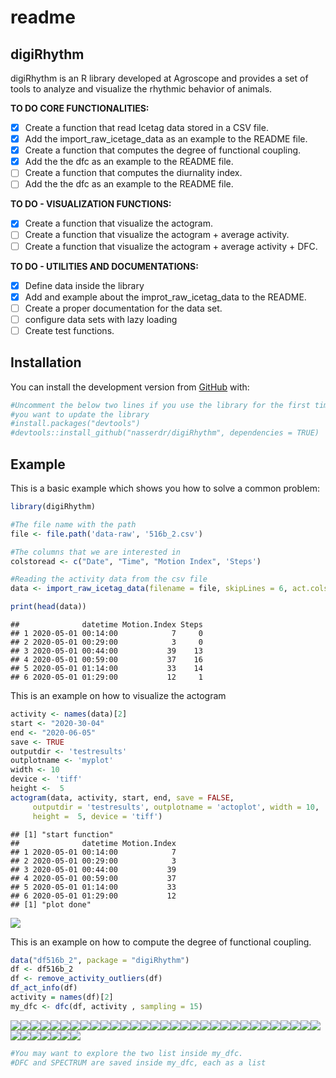 readme
================

## digiRhythm

digiRhythm is an R library developed at Agroscope and provides a set of
tools to analyze and visualize the rhythmic behavior of animals.

**TO DO CORE FUNCTIONALITIES:**

-   [x] Create a function that read Icetag data stored in a CSV file.
-   [x] Add the import_raw_icetage_data as an example to the README
    file.
-   [x] Create a function that computes the degree of functional
    coupling.
-   [x] Add the the dfc as an example to the README file.
-   [ ] Create a function that computes the diurnality index.
-   [ ] Add the the dfc as an example to the README file.

**TO DO - VISUALIZATION FUNCTIONS:**

-   [x] Create a function that visualize the actogram.
-   [ ] Create a function that visualize the actogram + average
    activity.
-   [ ] Create a function that visualize the actogram + average
    activity + DFC.

**TO DO - UTILITIES AND DOCUMENTATIONS:**

-   [x] Define data inside the library
-   [x] Add and example about the improt_raw_icetag_data to the README.
-   [ ] Create a proper documentation for the data set.
-   [ ] configure data sets with lazy loading
-   [ ] Create test functions.

## Installation

You can install the development version from
[GitHub](https://github.com/) with:

``` r
#Uncomment the below two lines if you use the library for the first time of if
#you want to update the library
#install.packages("devtools")
#devtools::install_github("nasserdr/digiRhythm", dependencies = TRUE)
```

## Example

This is a basic example which shows you how to solve a common problem:

``` r
library(digiRhythm)

#The file name with the path
file <- file.path('data-raw', '516b_2.csv')

#The columns that we are interested in
colstoread <- c("Date", "Time", "Motion Index", 'Steps') 

#Reading the activity data from the csv file
data <- import_raw_icetag_data(filename = file, skipLines = 6, act.cols.names = colstoread, sampling = 15)

print(head(data))
```

    ##              datetime Motion.Index Steps
    ## 1 2020-05-01 00:14:00            7     0
    ## 2 2020-05-01 00:29:00            3     0
    ## 3 2020-05-01 00:44:00           39    13
    ## 4 2020-05-01 00:59:00           37    16
    ## 5 2020-05-01 01:14:00           33    14
    ## 6 2020-05-01 01:29:00           12     1

This is an example on how to visualize the actogram

``` r
activity <- names(data)[2]
start <- "2020-30-04"
end <- "2020-06-05"
save <- TRUE
outputdir <- 'testresults'
outplotname <- 'myplot'
width <- 10
device <- 'tiff'
height <-  5
actogram(data, activity, start, end, save = FALSE,
     outputdir = 'testresults', outplotname = 'actoplot', width = 10,
     height =  5, device = 'tiff')
```

    ## [1] "start function"
    ##              datetime Motion.Index
    ## 1 2020-05-01 00:14:00            7
    ## 2 2020-05-01 00:29:00            3
    ## 3 2020-05-01 00:44:00           39
    ## 4 2020-05-01 00:59:00           37
    ## 5 2020-05-01 01:14:00           33
    ## 6 2020-05-01 01:29:00           12
    ## [1] "plot done"

![](README_files/figure-gfm/visualize-1.png)<!-- -->

This is an example on how to compute the degree of functional coupling.

``` r
data("df516b_2", package = "digiRhythm")
df <- df516b_2
df <- remove_activity_outliers(df)
df_act_info(df)
activity = names(df)[2]
my_dfc <- dfc(df, activity , sampling = 15)
```

![](README_files/figure-gfm/dfc_example-1.png)<!-- -->![](README_files/figure-gfm/dfc_example-2.png)<!-- -->![](README_files/figure-gfm/dfc_example-3.png)<!-- -->![](README_files/figure-gfm/dfc_example-4.png)<!-- -->![](README_files/figure-gfm/dfc_example-5.png)<!-- -->![](README_files/figure-gfm/dfc_example-6.png)<!-- -->![](README_files/figure-gfm/dfc_example-7.png)<!-- -->![](README_files/figure-gfm/dfc_example-8.png)<!-- -->![](README_files/figure-gfm/dfc_example-9.png)<!-- -->![](README_files/figure-gfm/dfc_example-10.png)<!-- -->![](README_files/figure-gfm/dfc_example-11.png)<!-- -->![](README_files/figure-gfm/dfc_example-12.png)<!-- -->![](README_files/figure-gfm/dfc_example-13.png)<!-- -->![](README_files/figure-gfm/dfc_example-14.png)<!-- -->![](README_files/figure-gfm/dfc_example-15.png)<!-- -->![](README_files/figure-gfm/dfc_example-16.png)<!-- -->![](README_files/figure-gfm/dfc_example-17.png)<!-- -->![](README_files/figure-gfm/dfc_example-18.png)<!-- -->![](README_files/figure-gfm/dfc_example-19.png)<!-- -->![](README_files/figure-gfm/dfc_example-20.png)<!-- -->![](README_files/figure-gfm/dfc_example-21.png)<!-- -->![](README_files/figure-gfm/dfc_example-22.png)<!-- -->![](README_files/figure-gfm/dfc_example-23.png)<!-- -->![](README_files/figure-gfm/dfc_example-24.png)<!-- -->![](README_files/figure-gfm/dfc_example-25.png)<!-- -->![](README_files/figure-gfm/dfc_example-26.png)<!-- -->![](README_files/figure-gfm/dfc_example-27.png)<!-- -->![](README_files/figure-gfm/dfc_example-28.png)<!-- -->![](README_files/figure-gfm/dfc_example-29.png)<!-- -->![](README_files/figure-gfm/dfc_example-30.png)<!-- -->![](README_files/figure-gfm/dfc_example-31.png)<!-- -->![](README_files/figure-gfm/dfc_example-32.png)<!-- -->![](README_files/figure-gfm/dfc_example-33.png)<!-- -->![](README_files/figure-gfm/dfc_example-34.png)<!-- -->![](README_files/figure-gfm/dfc_example-35.png)<!-- -->![](README_files/figure-gfm/dfc_example-36.png)<!-- -->![](README_files/figure-gfm/dfc_example-37.png)<!-- -->![](README_files/figure-gfm/dfc_example-38.png)<!-- -->

``` r
#You may want to explore the two list inside my_dfc.
#DFC and SPECTRUM are saved inside my_dfc, each as a list
```
